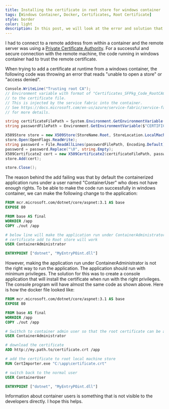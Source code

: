 ```yaml
---
title: Installing the certificate in root store for windows container
tags: [Windows Container, Docker, Certificates, Root Certificate]
style: border 
color: light 
description: In this post, we will look at the error and solution that we see when trying to install a certificate in root store for a windows container.
---
```


I had to connect to a remote address from within a container and the remote server was using a [Private Certificate Authority](https://searchsecurity.techtarget.com/definition/private-CA-private-PKI). For a successful and secure connection with the remote machine, the code running in windows container had to trust the remote certificate. 

When trying to add a certificate at runtime from a windows container, the following code was throwing an error that reads "unable to open a store" or "access denied".

```csharp
Console.WriteLine("Trusting root CA");
// Environment variable with format of "Certificates_SFPkg_Code_RootCACert_PFX" will have path
// to the certificate file.
// This is injected by the service fabric into the container. 
// See https://docs.microsoft.com/en-us/azure/service-fabric/service-fabric-securing-containers 
// for more details.

string certificateFilePath = System.Environment.GetEnvironmentVariable("Certificates_SFPkg_Code_RootCACert_PFX");
string passwordFilePath = Environment.GetEnvironmentVariable($"CERTIFICATES_SFPkg_CODE_RootCACert_PASSWORD");

X509Store store = new X509Store(StoreName.Root, StoreLocation.LocalMachine);
store.Open(OpenFlags.ReadWrite);
string password = File.ReadAllLines(passwordFilePath, Encoding.Default)[0];
password = password.Replace("\0", string.Empty);
X509Certificate2 cert = new X509Certificate2(certificateFilePath, password);
store.Add(cert);

store.Close();
```

The reason behind the add failing was that by default the containerized application runs under a user named "ContainerUser" who does not have enough rights. To be able to make the code run successfully in windows container, we can make the following change to the application: 

```dockerfile
FROM mcr.microsoft.com/dotnet/core/aspnet:3.1 AS base
EXPOSE 80

FROM base AS final
WORKDIR /app
COPY ./out /app

# below line will make the application run under ContainerAdministrator and 
# certificate add to Root store will work
USER ContainerAdministrator 

ENTRYPOINT ["dotnet", "MyEntryPOint.dll"]
```

However, making the application run under ContainerAdministrator is not the right way to run the application. The application should run with minimum privileges. The solution for this was to create a console application that will install the certificate when run with the right privileges. The console program will have almost the same code as shown above. Here is how the docker file looked like: 

```dockerfile
FROM mcr.microsoft.com/dotnet/core/aspnet:3.1 AS base
EXPOSE 80

FROM base AS final
WORKDIR /app
COPY ./out /app

# Swithch to container admin user so that the root certificate can be added 
USER ContainerAdministrator

# download the certificate
ADD http://my.path.to/certificate.crt /app

# add the certificate to root local machine store
RUN CertImporter.exe "C:\app\certificate.crt"

# switch back to the normal user
USER ContainerUser

ENTRYPOINT ["dotnet", "MyEntryPOint.dll"]
```

Information about container users is something that is not visible to the developers directly. I hope this helps.